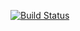 [![Build Status](https://travis-ci.org/mrsugar/xml-manager.svg?branch=master)](https://travis-ci.org/mrsugar/xml-manager)
